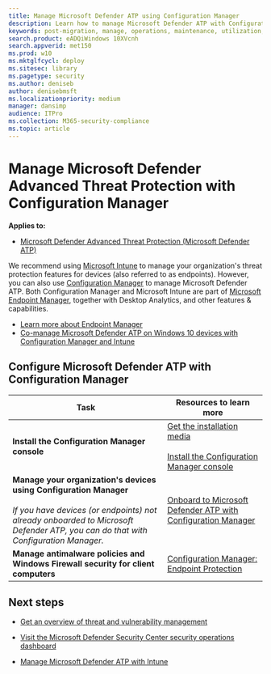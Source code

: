 ```yaml
---
title: Manage Microsoft Defender ATP using Configuration Manager
description: Learn how to manage Microsoft Defender ATP with Configuration Manager
keywords: post-migration, manage, operations, maintenance, utilization, Configuration Manager, windows defender advanced threat protection, atp, edr
search.product: eADQiWindows 10XVcnh
search.appverid: met150
ms.prod: w10
ms.mktglfcycl: deploy
ms.sitesec: library
ms.pagetype: security
ms.author: deniseb
author: denisebmsft
ms.localizationpriority: medium
manager: dansimp
audience: ITPro
ms.collection: M365-security-compliance 
ms.topic: article
---
```


# Manage Microsoft Defender Advanced Threat Protection with Configuration Manager

**Applies to:**
- [Microsoft Defender Advanced Threat Protection (Microsoft Defender ATP)](https://go.microsoft.com/fwlink/p/?linkid=2069559)

We recommend using [Microsoft Intune](https://docs.microsoft.com/mem/intune/fundamentals/what-is-intune) to manage your organization's threat protection features for devices (also referred to as endpoints). However, you can also use [Configuration Manager](https://docs.microsoft.com/mem/configmgr/core/understand/introduction) to manage Microsoft Defender ATP. Both Configuration Manager and Microsoft Intune are part of [Microsoft Endpoint Manager](https://docs.microsoft.com/mem), together with Desktop Analytics, and other features & capabilities. 
- [Learn more about Endpoint Manager](https://docs.microsoft.com/mem/endpoint-manager-overview)
- [Co-manage Microsoft Defender ATP on Windows 10 devices with Configuration Manager and Intune](manage-atp-post-migration-intune.md)

## Configure Microsoft Defender ATP with Configuration Manager

|Task  |Resources to learn more  |
|---------|---------|
|**Install the Configuration Manager console**  |[Get the installation media](https://docs.microsoft.com/mem/configmgr/core/servers/deploy/install/get-install-media)<br/><br/>[Install the Configuration Manager console](https://docs.microsoft.com/mem/configmgr/core/servers/deploy/install/install-consoles)  |
|**Manage your organization's devices using Configuration Manager** <br/><br/> *If you have devices (or endpoints) not already onboarded to Microsoft Defender ATP, you can do that with Configuration Manager.*   |[Onboard to Microsoft Defender ATP with Configuration Manager](https://docs.microsoft.com/mem/configmgr/protect/deploy-use/defender-advanced-threat-protection#about-onboarding-to-atp-with-configuration-manager)      |
|**Manage antimalware policies and Windows Firewall security for client computers**   |[Configuration Manager: Endpoint Protection](https://docs.microsoft.com/mem/configmgr/protect/deploy-use/endpoint-protection)       |

## Next steps

- [Get an overview of threat and vulnerability management](https://docs.microsoft.com/windows/security/threat-protection/microsoft-defender-atp/next-gen-threat-and-vuln-mgt)

- [Visit the Microsoft Defender Security Center security operations dashboard](https://docs.microsoft.com/windows/security/threat-protection/microsoft-defender-atp/security-operations-dashboard)

- [Manage Microsoft Defender ATP with Intune](manage-atp-post-migration-intune.md)
